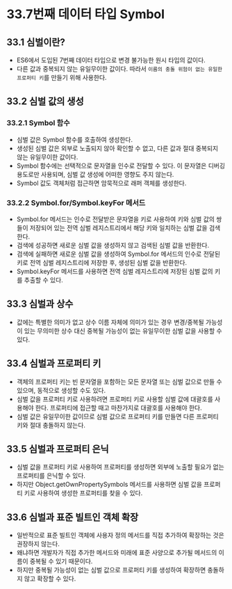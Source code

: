 # 33.7번째 데이터 타입 Symbol

## 33.1 심벌이란?
- ES6에서 도입된 7번째 데이터 타입으로 변경 불가능한 원시 타입의 값이다.
- 다른 값과 중복되지 않는 유일무이한 값이다. 따라서 `이름의 충돌 위험이 없는 유일한 프로퍼티 키`를 만들기 위해 사용한다.

## 33.2 심벌 값의 생성

### 33.2.1 Symbol 함수
- 심벌 값은 Symbol 함수를 호출하여 생성한다.
- 생성된 심벌 값은 외부로 노출되지 않아 확인할 수 없고, 다른 값과 절대 중복되지 않는 유일무이한 값이다.
- Symbol 함수에는 선택적으로 문자열을 인수로 전달할 수 있다. 이 문자열은 디버깅 용도로만 사용되며, 심벌 값 생성에 어떠한 영향도 주지 않는다.
- Symbol 값도 객체처럼 접근하면 암묵적으로 래퍼 객체를 생성한다.

### 33.2.2 Symbol.for/Symbol.keyFor 메서드
- Symbol.for 메서드는 인수로 전달받은 문자열을 키로 사용하여 키와 심벌 값의 쌍들이 저장되어 있는 전역 심벌 레지스트리에서 해당 키와 일치하는 심벌 값을 검색한다.
- 검색에 성공하면 새로운 심벌 값을 생성하지 않고 검색된 심벌 값을 반환한다.
- 검색에 실패하면 새로운 심벌 값을 생성하여 Symbol.for 메서드의 인수로 전달된 키로 전역 심벌 레지스트리에 저장한 후, 생성된 심벌 값을 반환한다.
- Symbol.keyFor 메서드를 사용하면 전역 심벌 레지스트리에 저장된 심벌 값의 키를 추출할 수 있다.

## 33.3 심벌과 상수
- 값에는 특별한 의미가 없고 상수 이름 자체에 의미가 있는 경우 변경/중복될 가능성이 있는 무의미한 상수 대신 중복될 가능성이 없는 유일무이한 심벌 값을 사용할 수 있다.

## 33.4 심벌과 프로퍼티 키
- 객체의 프로퍼티 키는 빈 문자열을 포함하는 모든 문자열 또는 심벌 값으로 만들 수 있으며, 동적으로 생성할 수도 있다.
- 심벌 값을 프로퍼티 키로 사용하려면 프로퍼티 키로 사용할 심벌 값에 대괄호를 사용해야 한다. 프로퍼티에 접근할 때고 마찬가지로 대괄호를 사용해야 한다.
- 심벌 값은 유일무이한 값이므로 심벌 값으로 프로퍼티 키를 만들면 다른 프로퍼티 키와 절대 충돌하지 않는다.

## 33.5 심벌과 프로퍼티 은닉
- 심벌 값을 프로퍼티 키로 사용하여 프로퍼티를 생성하면 외부에 노출할 필요가 없는 프로퍼티를 은닉할 수 있다.
- 하지만 Object.getOwnPropertySymbols 메서드를 사용하면 심벌 값을 프로퍼티 키로 사용하여 생성한 프로퍼티를 찾을 수 있다.

## 33.6 심벌과 표준 빌트인 객체 확장
- 일반적으로 표준 빌트인 객체에 사용자 정의 메서드를 직접 추가하여 확장하는 것은 권장하지 않는다.
- 왜냐하면 개발자가 직접 추가한 메서드와 미래에 표준 사양으로 추가될 메서드의 이름이 중복될 수 있기 때문이다.
- 하지만 중복될 가능성이 없는 심벌 값으로 프로퍼티 키를 생성하여 확장하면 충돌하지 않고 확장할 수 있다.

